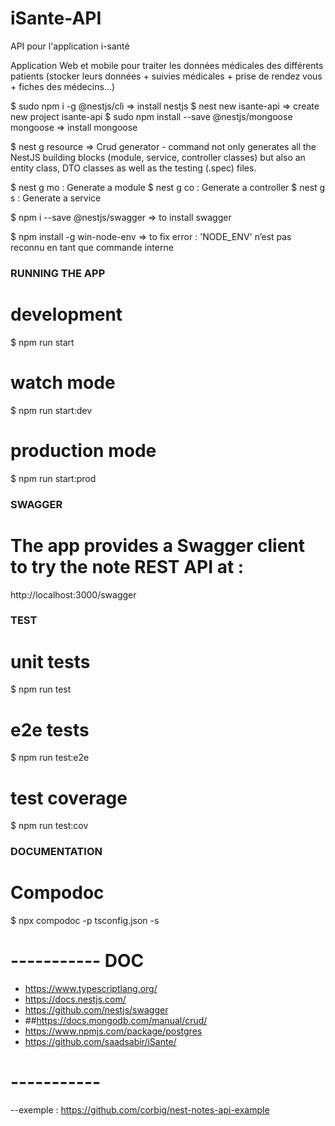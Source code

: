 # iSante-API
API pour l'application i-santé

Application Web et mobile pour traiter les données médicales des différents patients (stocker leurs données + suivies médicales + prise de rendez vous + fiches des médecins...)

$ sudo npm i -g @nestjs/cli => install nestjs
$ nest new isante-api => create new project isante-api
$ sudo npm install --save @nestjs/mongoose mongoose => install mongoose

$ nest g resource => Crud generator - command not only generates all the NestJS building blocks (module, service, controller classes) but also an entity class, DTO classes as well as the testing (.spec) files.

$ nest g mo : Generate a module
$ nest g co : Generate a controller
$ nest g s : Generate a service 

$ npm i --save @nestjs/swagger => to install swagger

$ npm install -g win-node-env => to fix error : 'NODE_ENV' n’est pas reconnu en tant que commande interne

### RUNNING THE APP ###

# development
$ npm run start

# watch mode
$ npm run start:dev

# production mode
$ npm run start:prod

### SWAGGER ###
# The app provides a Swagger client to try the note REST API at :
  http://localhost:3000/swagger

### TEST  ###

# unit tests
$ npm run test

# e2e tests
$ npm run test:e2e

# test coverage
$ npm run test:cov

### DOCUMENTATION ###

# Compodoc
$ npx compodoc -p tsconfig.json -s

# ----------- DOC
- https://www.typescriptlang.org/
- https://docs.nestjs.com/
- https://github.com/nestjs/swagger
- ##https://docs.mongodb.com/manual/crud/
- https://www.npmjs.com/package/postgres
- https://github.com/saadsabir/iSante/
# -----------

--exemple : https://github.com/corbig/nest-notes-api-example